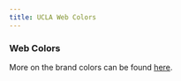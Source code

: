 ```yaml
---
title: UCLA Web Colors
---
```


### Web Colors

More on the brand colors can be found [here](http://brand.ucla.edu/identity/colors).
